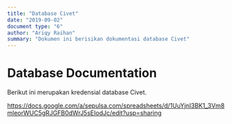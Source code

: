 ```yaml
---
title: "Database Civet"
date: "2019-09-02"
document type: "6"
author: "Ariqy Raihan"
summary: "Dokumen ini berisikan dokumentasi database Civet"
---
```


# Database Documentation

Berikut ini merupakan kredensial database Civet.

https://docs.google.com/a/sepulsa.com/spreadsheets/d/1UuYjnI3BK1_3Vm8mleorWUC5gRJGFB0dWrJ5sEIodJc/edit?usp=sharing